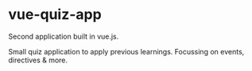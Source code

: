 # vue-quiz-app
Second application built in vue.js. 

Small quiz application to apply previous learnings. Focussing on events, directives & more. 
